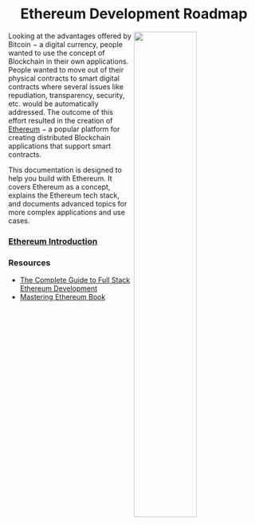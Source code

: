 <h1 align="center">Ethereum Development Roadmap</h1>

<img src="https://t3.ftcdn.net/jpg/02/98/99/46/360_F_298994615_UY77SKCTlC9VxGvs6KzBd6RiKLPWRVAm.jpg" align="right" width="50%">

Looking at the advantages offered by Bitcoin − a digital currency, people wanted to use the concept of Blockchain in their own applications. People wanted to move out of their physical contracts to smart digital contracts where several issues like repudiation, transparency, security, etc. would be automatically addressed. The outcome of this effort resulted in the creation of [Ethereum](https://ethereum.org/en/) − a popular platform for creating distributed Blockchain applications that support smart contracts.

This documentation is designed to help you build with Ethereum. It covers Ethereum as a concept, explains the Ethereum tech stack, and documents advanced topics for more complex applications and use cases.

### [Ethereum Introduction](https://www.youtube.com/watch?v=-_Qs0XdPpw8)




### Resources
- [The Complete Guide to Full Stack Ethereum Development](https://dev.to/dabit3/the-complete-guide-to-full-stack-ethereum-development-3j13)
- [Mastering Ethereum Book](https://github.com/ethereumbook/ethereumbook)

